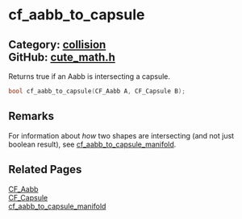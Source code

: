[](../header.md ':include')

# cf_aabb_to_capsule

Category: [collision](https://github.com/RandyGaul/cute_framework/blob/master/docs/api_reference?id=collision)  
GitHub: [cute_math.h](https://github.com/RandyGaul/cute_framework/blob/master/include/cute_math.h)  
---

Returns true if an Aabb is intersecting a capsule.

```cpp
bool cf_aabb_to_capsule(CF_Aabb A, CF_Capsule B);
```

## Remarks

For information about _how_ two shapes are intersecting (and not just boolean result), see [cf_aabb_to_capsule_manifold](https://github.com/RandyGaul/cute_framework/blob/master/docs/collision/cf_aabb_to_capsule_manifold.md).

## Related Pages

[CF_Aabb](https://github.com/RandyGaul/cute_framework/blob/master/docs/math/cf_aabb.md)  
[CF_Capsule](https://github.com/RandyGaul/cute_framework/blob/master/docs/collision/cf_capsule.md)  
[cf_aabb_to_capsule_manifold](https://github.com/RandyGaul/cute_framework/blob/master/docs/collision/cf_aabb_to_capsule_manifold.md)  
